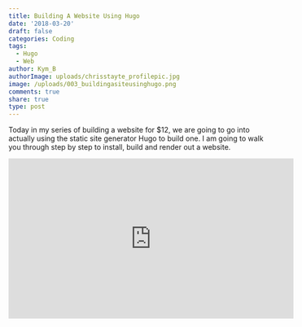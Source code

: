 ```yaml
---
title: Building A Website Using Hugo
date: '2018-03-20'
draft: false
categories: Coding
tags:
  - Hugo
  - Web
author: Kym_B
authorImage: uploads/chrisstayte_profilepic.jpg
image: /uploads/003_buildingasiteusinghugo.png
comments: true
share: true
type: post
---
```

Today in my series of building a website for $12, we are going to go into actually using the static site generator Hugo to build one. I am going to walk you through step by step to install, build and render out a website.



<iframe width="560" height="315" src="https://www.youtube.com/embed/c7vpcqA6SEQ" frameborder="0" allow="autoplay; encrypted-media" allowfullscreen></iframe>
